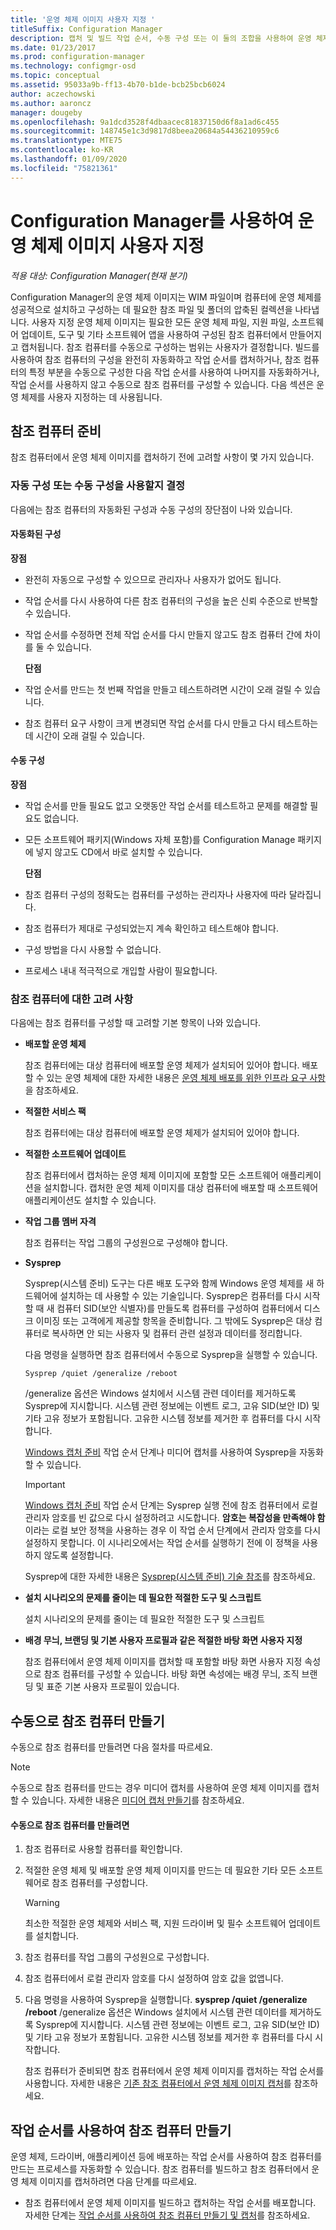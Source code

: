 ```yaml
---
title: '운영 체제 이미지 사용자 지정 '
titleSuffix: Configuration Manager
description: 캡처 및 빌드 작업 순서, 수동 구성 또는 이 둘의 조합을 사용하여 운영 체제 이미지를 사용자 지정할 수 있습니다.
ms.date: 01/23/2017
ms.prod: configuration-manager
ms.technology: configmgr-osd
ms.topic: conceptual
ms.assetid: 95033a9b-ff13-4b70-b1de-bcb25bcb6024
author: aczechowski
ms.author: aaroncz
manager: dougeby
ms.openlocfilehash: 9a1dcd3528f4dbaacec81837150d6f8a1ad6c455
ms.sourcegitcommit: 148745e1c3d9817d8beea20684a54436210959c6
ms.translationtype: MTE75
ms.contentlocale: ko-KR
ms.lasthandoff: 01/09/2020
ms.locfileid: "75821361"
---
```

# <a name="customize-operating-system-images-with-configuration-manager"></a>Configuration Manager를 사용하여 운영 체제 이미지 사용자 지정

*적용 대상: Configuration Manager(현재 분기)*

Configuration Manager의 운영 체제 이미지는 WIM 파일이며 컴퓨터에 운영 체제를 성공적으로 설치하고 구성하는 데 필요한 참조 파일 및 폴더의 압축된 컬렉션을 나타냅니다. 사용자 지정 운영 체제 이미지는 필요한 모든 운영 체제 파일, 지원 파일, 소프트웨어 업데이트, 도구 및 기타 소프트웨어 앱을 사용하여 구성된 참조 컴퓨터에서 만들어지고 캡처됩니다. 참조 컴퓨터를 수동으로 구성하는 범위는 사용자가 결정합니다. 빌드를 사용하여 참조 컴퓨터의 구성을 완전히 자동화하고 작업 순서를 캡처하거나, 참조 컴퓨터의 특정 부분을 수동으로 구성한 다음 작업 순서를 사용하여 나머지를 자동화하거나, 작업 순서를 사용하지 않고 수동으로 참조 컴퓨터를 구성할 수 있습니다. 다음 섹션은 운영 체제를 사용자 지정하는 데 사용됩니다.

##  <a name="BKMK_PrepareReferenceComputer"></a> 참조 컴퓨터 준비  
 참조 컴퓨터에서 운영 체제 이미지를 캡처하기 전에 고려할 사항이 몇 가지 있습니다.  

###  <a name="BKMK_RefComputerDecide"></a> 자동 구성 또는 수동 구성을 사용할지 결정  
 다음에는 참조 컴퓨터의 자동화된 구성과 수동 구성의 장단점이 나와 있습니다.  

#### <a name="automated-configuration"></a>자동화된 구성  
 **장점**  

- 완전히 자동으로 구성할 수 있으므로 관리자나 사용자가 없어도 됩니다.  

- 작업 순서를 다시 사용하여 다른 참조 컴퓨터의 구성을 높은 신뢰 수준으로 반복할 수 있습니다.  

- 작업 순서를 수정하면 전체 작업 순서를 다시 만들지 않고도 참조 컴퓨터 간에 차이를 둘 수 있습니다.  

  **단점**  

- 작업 순서를 만드는 첫 번째 작업을 만들고 테스트하려면 시간이 오래 걸릴 수 있습니다.  

- 참조 컴퓨터 요구 사항이 크게 변경되면 작업 순서를 다시 만들고 다시 테스트하는 데 시간이 오래 걸릴 수 있습니다.  

#### <a name="manual-configuration"></a>수동 구성  
 **장점**  

- 작업 순서를 만들 필요도 없고 오랫동안 작업 순서를 테스트하고 문제를 해결할 필요도 없습니다.  

- 모든 소프트웨어 패키지(Windows 자체 포함)를 Configuration Manage 패키지에 넣지 않고도 CD에서 바로 설치할 수 있습니다.  

  **단점**  

- 참조 컴퓨터 구성의 정확도는 컴퓨터를 구성하는 관리자나 사용자에 따라 달라집니다.  

- 참조 컴퓨터가 제대로 구성되었는지 계속 확인하고 테스트해야 합니다.  

- 구성 방법을 다시 사용할 수 없습니다.  

- 프로세스 내내 적극적으로 개입할 사람이 필요합니다.  

###  <a name="BKMK_RefComputerConsiderations"></a> 참조 컴퓨터에 대한 고려 사항  
 다음에는 참조 컴퓨터를 구성할 때 고려할 기본 항목이 나와 있습니다.  

-   **배포할 운영 체제**  

     참조 컴퓨터에는 대상 컴퓨터에 배포할 운영 체제가 설치되어 있어야 합니다. 배포할 수 있는 운영 체제에 대한 자세한 내용은 [운영 체제 배포를 위한 인프라 요구 사항](../plan-design/infrastructure-requirements-for-operating-system-deployment.md)을 참조하세요.  

-   **적절한 서비스 팩**  

     참조 컴퓨터에는 대상 컴퓨터에 배포할 운영 체제가 설치되어 있어야 합니다.  

-   **적절한 소프트웨어 업데이트**  

     참조 컴퓨터에서 캡처하는 운영 체제 이미지에 포함할 모든 소프트웨어 애플리케이션을 설치합니다. 캡처한 운영 체제 이미지를 대상 컴퓨터에 배포할 때 소프트웨어 애플리케이션도 설치할 수 있습니다.  

-   **작업 그룹 멤버 자격**  

     참조 컴퓨터는 작업 그룹의 구성원으로 구성해야 합니다.  

-   **Sysprep**  

     Sysprep(시스템 준비) 도구는 다른 배포 도구와 함께 Windows 운영 체제를 새 하드웨어에 설치하는 데 사용할 수 있는 기술입니다. Sysprep은 컴퓨터를 다시 시작할 때 새 컴퓨터 SID(보안 식별자)를 만들도록 컴퓨터를 구성하여 컴퓨터에서 디스크 이미징 또는 고객에게 제공할 항목을 준비합니다. 그 밖에도 Sysprep은 대상 컴퓨터로 복사하면 안 되는 사용자 및 컴퓨터 관련 설정과 데이터를 정리합니다.  

     다음 명령을 실행하면 참조 컴퓨터에서 수동으로 Sysprep을 실행할 수 있습니다.  

     `Sysprep /quiet /generalize /reboot`  

     /generalize 옵션은 Windows 설치에서 시스템 관련 데이터를 제거하도록 Sysprep에 지시합니다. 시스템 관련 정보에는 이벤트 로그, 고유 SID(보안 ID) 및 기타 고유 정보가 포함됩니다. 고유한 시스템 정보를 제거한 후 컴퓨터를 다시 시작합니다.  

     [Windows 캡처 준비](../understand/task-sequence-steps.md#BKMK_PrepareWindowsforCapture) 작업 순서 단계나 미디어 캡처를 사용하여 Sysprep을 자동화할 수 있습니다.  

    > [!IMPORTANT]  
    >  [Windows 캡처 준비](../understand/task-sequence-steps.md#BKMK_PrepareWindowsforCapture) 작업 순서 단계는 Sysprep 실행 전에 참조 컴퓨터에서 로컬 관리자 암호를 빈 값으로 다시 설정하려고 시도합니다. **암호는 복잡성을 만족해야 함** 이라는 로컬 보안 정책을 사용하는 경우 이 작업 순서 단계에서 관리자 암호를 다시 설정하지 못합니다. 이 시나리오에서는 작업 순서를 실행하기 전에 이 정책을 사용하지 않도록 설정합니다.  

     Sysprep에 대한 자세한 내용은 [Sysprep(시스템 준비) 기술 참조](https://go.microsoft.com/fwlink/?LinkId=280286)를 참조하세요.  

-   **설치 시나리오의 문제를 줄이는 데 필요한 적절한 도구 및 스크립트**  

     설치 시나리오의 문제를 줄이는 데 필요한 적절한 도구 및 스크립트  

-   **배경 무늬, 브랜딩 및 기본 사용자 프로필과 같은 적절한 바탕 화면 사용자 지정**  

     참조 컴퓨터에서 운영 체제 이미지를 캡처할 때 포함할 바탕 화면 사용자 지정 속성으로 참조 컴퓨터를 구성할 수 있습니다. 바탕 화면 속성에는 배경 무늬, 조직 브랜딩 및 표준 기본 사용자 프로필이 있습니다.  

##  <a name="BKMK_ManuallyBuildReference"></a> 수동으로 참조 컴퓨터 만들기  
 수동으로 참조 컴퓨터를 만들려면 다음 절차를 따르세요.  

> [!NOTE]  
>  수동으로 참조 컴퓨터를 만드는 경우 미디어 캡처를 사용하여 운영 체제 이미지를 캡처할 수 있습니다. 자세한 내용은 [미디어 캡처 만들기](../deploy-use/create-capture-media.md)를 참조하세요.  

#### <a name="to-manually-build-the-reference-computer"></a>수동으로 참조 컴퓨터를 만들려면  

1. 참조 컴퓨터로 사용할 컴퓨터를 확인합니다.  

2. 적절한 운영 체제 및 배포할 운영 체제 이미지를 만드는 데 필요한 기타 모든 소프트웨어로 참조 컴퓨터를 구성합니다.  

   > [!WARNING]  
   >  최소한 적절한 운영 체제와 서비스 팩, 지원 드라이버 및 필수 소프트웨어 업데이트를 설치합니다.  

3. 참조 컴퓨터를 작업 그룹의 구성원으로 구성합니다.  

4. 참조 컴퓨터에서 로컬 관리자 암호를 다시 설정하여 암호 값을 없앱니다.  

5. 다음 명령을 사용하여 Sysprep을 실행합니다.  **sysprep /quiet /generalize /reboot** /generalize 옵션은 Windows 설치에서 시스템 관련 데이터를 제거하도록 Sysprep에 지시합니다. 시스템 관련 정보에는 이벤트 로그, 고유 SID(보안 ID) 및 기타 고유 정보가 포함됩니다. 고유한 시스템 정보를 제거한 후 컴퓨터를 다시 시작합니다.  

   참조 컴퓨터가 준비되면 참조 컴퓨터에서 운영 체제 이미지를 캡처하는 작업 순서를 사용합니다.  자세한 내용은 [기존 참조 컴퓨터에서 운영 체제 이미지 캡처](../deploy-use/create-a-task-sequence-to-capture-an-operating-system.md#BKMK_CaptureExistingRefComputer)를 참조하세요.  

##  <a name="BKMK_UseTSToBuildReference"></a> 작업 순서를 사용하여 참조 컴퓨터 만들기  
 운영 체제, 드라이버, 애플리케이션 등에 배포하는 작업 순서를 사용하여 참조 컴퓨터를 만드는 프로세스를 자동화할 수 있습니다.  참조 컴퓨터를 빌드하고 참조 컴퓨터에서 운영 체제 이미지를 캡처하려면 다음 단계를 따르세요.  

-   참조 컴퓨터에서 운영 체제 이미지를 빌드하고 캡처하는 작업 순서를 배포합니다.  자세한 단계는 [작업 순서를 사용하여 참조 컴퓨터 만들기 및 캡처](../deploy-use/create-a-task-sequence-to-capture-an-operating-system.md#BKMK_BuildCaptureTS)를 참조하세요.  
